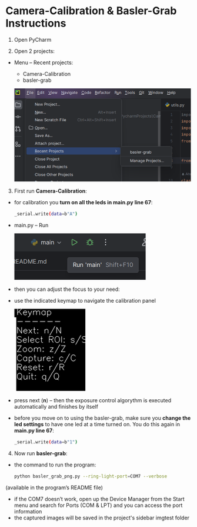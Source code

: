 # Camera-Calibration & Basler-Grab Instructions

1. Open PyCharm

2.	Open 2 projects:
- Menu – Recent projects:
    - Camera-Calibration
    - basler-grab

    ![open_projects](screenshots/open_projects.png)

3.	First run **Camera-Calibration**:
- for calibration you **turn on all the leds in main.py line 67**:
    ```sh
    _serial.write(data=b"A")
    ```
- main.py – Run

    ![main](screenshots/main_run.png)

- then you can adjust the focus to your need:

- use the indicated keymap to navigate the calibration panel

    ![keymap](screenshots/keymap.png)

- press next (**n**) – then the exposure control algorythm is executed automatically and finishes by itself
- before you move on to using the basler-grab, make sure you **change the led settings** to have one led at a time turned on. You do this again in **main.py line 67**:
    ```sh
    _serial.write(data=b"1")
    ```

4. Now run **basler-grab**:
- the command to run the program:
    ```sh
    python basler_grab_png.py --ring-light-port=COM7 --verbose
    ```
(available in the program’s README file)

- if the COM7 doesn’t work, open up the Device Manager from the Start menu and search for Ports (COM & LPT) and you can access the port information
- the captured images will be saved in the project's sidebar imgtest folder

